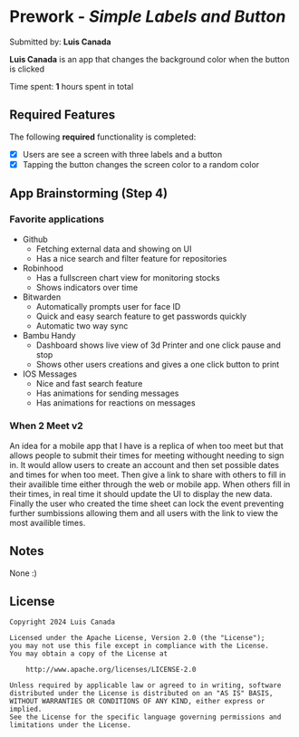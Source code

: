 # Prework - *Simple Labels and Button*

Submitted by: **Luis Canada**

**Luis Canada** is an app that changes the background color when the button is clicked

Time spent: **1** hours spent in total

## Required Features

The following **required** functionality is completed:

- [x] Users are see a screen with three labels and a button
- [x] Tapping the button changes the screen color to a random color

## App Brainstorming (Step 4)

### Favorite applications

- Github
    - Fetching external data and showing on UI
    - Has a nice search and filter feature for repositories
- Robinhood
    - Has a fullscreen chart view for monitoring stocks
    - Shows indicators over time
- Bitwarden
    - Automatically prompts user for face ID
    - Quick and easy search feature to get passwords quickly
    - Automatic two way sync
- Bambu Handy
    - Dashboard shows live view of 3d Printer and one click pause and stop
    - Shows other users creations and gives a one click button to print
- IOS Messages
    - Nice and fast search feature
    - Has animations for sending messages
    - Has animations for reactions on messages
    
### When 2 Meet v2  
An idea for a mobile app that I have is a replica of when too meet but that allows people to submit their times for meeting withought needing to sign in.
It would allow users to create an account and then set possible dates and times for when too meet. Then give a link to share with others to fill in their availible time either through the web or mobile app. 
When others fill in their times, in real time it should update the UI to display the new data.
Finally the user who created the time sheet can lock the event preventing further sumbissions allowing them and all users with the link to view the most availible times.

## Notes

None :)

## License

    Copyright 2024 Luis Canada

    Licensed under the Apache License, Version 2.0 (the "License");
    you may not use this file except in compliance with the License.
    You may obtain a copy of the License at

        http://www.apache.org/licenses/LICENSE-2.0

    Unless required by applicable law or agreed to in writing, software
    distributed under the License is distributed on an "AS IS" BASIS,
    WITHOUT WARRANTIES OR CONDITIONS OF ANY KIND, either express or implied.
    See the License for the specific language governing permissions and
    limitations under the License.
